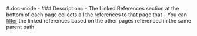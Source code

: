 #.doc-mode
    - ### Description::
        - The Linked References section at the bottom of each page collects all the references to that page that 
        - You can [filter]([[Filter]]) the linked references based on the other pages referenced in the same parent path
